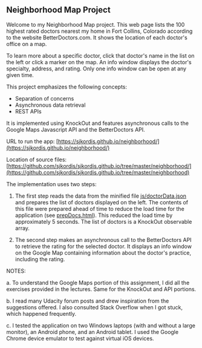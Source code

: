 ## Neighborhood Map Project

Welcome to my Neighborhood Map project. This web page lists the 100 highest rated doctors nearest my home in Fort Collins, Colorado according to the website BetterDoctors.com. It shows the location of each doctor's office on a map.

To learn more about a specific doctor, click that doctor's name in the list on the left or click a marker on the map. An info window displays the doctor's specialty, address, and rating. Only one info window can be open at any given time.

This project emphasizes the following concepts:

* Separation of concerns
* Asynchronous data retrieval
* REST APIs

It is implemented using KnockOut and features asynchronous calls to the Google Maps Javascript API and the BetterDoctors API.

URL to run the app:  [https://sjkordis.github.io/neighborhood/](https://sjkordis.github.io/neighborhood/)

Location of source files:  [https://github.com/sjkordis/sjkordis.github.io/tree/master/neighborhood/](https://github.com/sjkordis/sjkordis.github.io/tree/master/neighborhood)

The implementation uses two steps:

1. The first step reads the data from the minified file [js/doctorData.json](https://github.com/sjkordis/sjkordis.github.io/blob/master/neighborhood/js/doctorData.json) and prepares the list of doctors displayed on the left. The contents of this file were prepared ahead of time to reduce the load time for the application (see [prepDocs.html](https://github.com/sjkordis/sjkordis.github.io/blob/master/neighborhood/prepDocs.html)). This reduced the load time by approximately 5 seconds. The list of doctors is a KnockOut observable array.

2. The second step makes an asynchronous call to the BetterDoctors API to retrieve the rating for the selected doctor. It displays an info window on the Google Map containing information about the doctor's practice, including the rating.

NOTES:

a.  To understand the Google Maps portion of this assignment, I did all the exercises provided in the lectures. Same for the KnockOut and API portions.

b. I read many Udacity forum posts and drew inspiration from the suggestions offered. I also consulted Stack Overflow when I got stuck, which happened frequently.

c. I tested the application on two Windows laptops (with and without a large monitor), an Android phone, and an Android tablet. I used the Google Chrome device emulator to test against virtual iOS devices.
